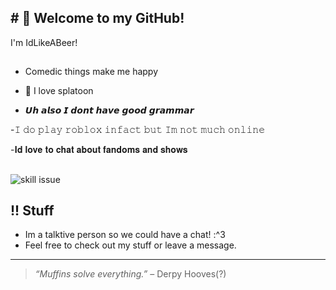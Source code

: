 ## # 👋 Welcome to my GitHub!

I'm IdLikeABeer!

##


- Comedic things make me happy

- 🦑 I love splatoon 

- 𝙐𝙝 𝙖𝙡𝙨𝙤 𝙄 𝙙𝙤𝙣𝙩 𝙝𝙖𝙫𝙚 𝙜𝙤𝙤𝙙 𝙜𝙧𝙖𝙢𝙢𝙖𝙧

-𝙸 𝚍𝚘 𝚙𝚕𝚊𝚢 𝚛𝚘𝚋𝚕𝚘𝚡 𝚒𝚗𝚏𝚊𝚌𝚝 𝚋𝚞𝚝 𝙸𝚖 𝚗𝚘𝚝 𝚖𝚞𝚌𝚑 𝚘𝚗𝚕𝚒𝚗𝚎

-𝐈𝐝 𝐥𝐨𝐯𝐞 𝐭𝐨 𝐜𝐡𝐚𝐭 𝐚𝐛𝐨𝐮𝐭 𝐟𝐚𝐧𝐝𝐨𝐦𝐬 𝐚𝐧𝐝 𝐬𝐡𝐨𝐰𝐬
##

![skill issue](https://media.tenor.com/2gHqA2rkFvAAAAAM/derpy-mylittlepony.gif)

## !! Stuff

- Im a talktive person so we could have a chat! :^3
- Feel free to check out my stuff or leave a message.

---

> _“Muffins solve everything.”_ – Derpy Hooves(?)


<!--
**IdLikeABeer/IdLikeABeer** is a ✨ _special_ ✨ repository because its `README.md` (this file) appears on your GitHub profile.

Here are some ideas to get you started:

- 🔭 I’m currently working on ...
- 🌱 I’m currently learning ...
- 👯 I’m looking to collaborate on ...
- 🤔 I’m looking for help with ...
- 💬 Ask me about ...
- 📫 How to reach me: ...
- 😄 Pronouns: ...
- ⚡ Fun fact: ...
-->
